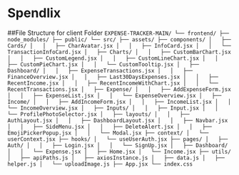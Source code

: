 # Spendlix
##File Structure for client Folder
`
EXPENSE-TRACKER-MAIN/
└── frontend/
    ├── node_modules/
    ├── public/
    └── src/
        ├── assets/
        ├── components/
        │   ├── Cards/
        │   │   ├── CharAvatar.jsx
        │   │   ├── InfoCard.jsx
        │   │   └── TransactionInfoCard.jsx
        │   ├── Charts/
        │   │   ├── CustomBarChart.jsx
        │   │   ├── CustomLegend.jsx
        │   │   ├── CustomLineChart.jsx
        │   │   ├── CustomPieChart.jsx
        │   │   └── CustomTooltip.jsx
        │   ├── Dashboard/
        │   │   ├── ExpenseTransactions.jsx
        │   │   ├── FinanceOverview.jsx
        │   │   ├── Last30DaysExpenses.jsx
        │   │   ├── RecentIncome.jsx
        │   │   ├── RecentIncomeWithChart.jsx
        │   │   └── RecentTransactions.jsx
        │   ├── Expense/
        │   │   ├── AddExpenseForm.jsx
        │   │   ├── ExpenseList.jsx
        │   │   └── ExpenseOverview.jsx
        │   ├── Income/
        │   │   ├── AddIncomeForm.jsx
        │   │   ├── IncomeList.jsx
        │   │   └── IncomeOverview.jsx
        │   ├── Inputs/
        │   │   ├── Input.jsx
        │   │   └── ProfilePhotoSelector.jsx
        │   ├── layouts/
        │   │   ├── AuthLayout.jsx
        │   │   ├── DashboardLayout.jsx
        │   │   ├── Navbar.jsx
        │   │   ├── SideMenu.jsx
        │   │   ├── DeleteAlert.jsx
        │   │   ├── EmojiPickerPopup.jsx
        │   │   └── Modal.jsx
        ├── context/
        │   └── userContext.jsx
        ├── hooks/
        │   └── useUserAuth.jsx
        ├── pages/
        │   ├── Auth/
        │   │   ├── Login.jsx
        │   │   └── SignUp.jsx
        │   ├── Dashboard/
        │   │   └── Expense.jsx
        │   ├── Home.jsx
        │   └── Income.jsx
        ├── utils/
        │   ├── apiPaths.js
        │   ├── axiosInstance.js
        │   ├── data.js
        │   ├── helper.js
        │   └── uploadImage.js
        ├── App.jsx
        └── index.css
`